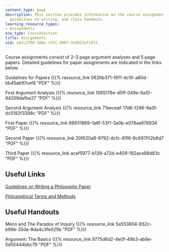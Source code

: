 ```yaml
---
content_type: page
description: This section provides information on the course assignments, links to
  guidelines on writing, and class handouts.
learning_resource_types:
- Assignments
ocw_type: CourseSection
title: Assignments
uid: ebfc2799-166e-c531-4907-41d921ef1473
---
```


Course assignments consist of 2–3 page argument analyses and 5 page papers. Detailed guidelines for paper assignments are indicated in the links below.

Guidelines for Papers ({{% resource_link 0626b371-f911-dc10-a80d-bb45ab97cef8 "PDF" %}})

First Argument Analysis ({{% resource_link 1065178e-d5ff-049e-6a10-84209dafba27 "PDF" %}})

Second Argument Analysis ({{% resource_link 71eeceaf-17d6-f296-9a3f-dc5192f3398c "PDF" %}})

First Paper ({{% resource_link 68931869-1a6f-53f1-3a0b-e078aa676934 "PDF" %}})

Second Paper ({{% resource_link 20f620a8-9792-dcfc-81f6-6c697f02b6d7 "PDF" %}})

Third Paper ({{% resource_link acef5977-b139-a72d-e409-182ace88d83c "PDF" %}})

Useful Links
------------

[Guidelines on Writing a Philosophy Paper](http://www.jimpryor.net/teaching/guidelines/writing.html)

[Philosophical Terms and Methods](http://www.jimpryor.net/teaching/vocab/index.html)

Useful Handouts
---------------

Meno and The Paradox of Inquiry ({{% resource_link 5a553804-652c-b99b-35da-8da4c3fe025b "PDF" %}})

Argument: The Basics ({{% resource_link 9775d6d2-4e0f-49b3-ab8e-5d55444bbc79 "PDF" %}})